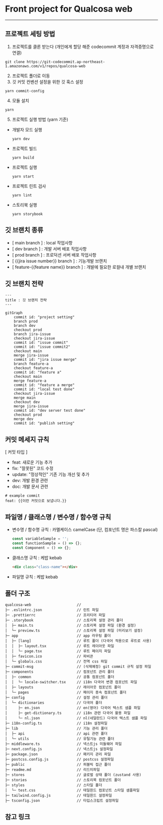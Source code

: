# Front project for Qualcosa web

---

## 프로젝트 세팅 방법

1. 프로젝트를 클론 받는다 (개인에게 할당 해준 codecommit 계정과 자격증명으로 연결)

```
git clone https://git-codecommit.ap-northeast-1.amazonaws.com/v1/repos/qualcosa-web
```

2. 프로젝트 폴더로 이동
3. 깃 커밋 컨벤션 설정을 위한 깃 훅스 설정

```
yarn commit-config
```

4. 모듈 설치

```
yarn
```

5. 프로젝트 실행 방법 (yarn 기준)

- 개발자 모드 실행
  ```
  yarn dev
  ```
- 프로젝트 빌드
  ```
  yarn build
  ```
- 프로젝트 실행
  ```
  yarn start
  ```
- 프로젝트 린트 검사
  ```
  yarn lint
  ```
- 스토리북 실행
  ```
  yarn storybook
  ```

## 깃 브랜치 종류

- [ main branch ] : local 작업사항
- [ dev branch ] : 개발 서버 배포 작업사항
- [ prod branch ] : 프로덕션 서버 배포 작업사항
- [ {{jira issue number}} branch ] : 기능개발 브랜치
- [ feature-{{feature name}} branch ] : 개발에 필요한 로컬내 개별 브랜치

## 깃 브랜치 전략

```mermaid
---
title : 깃 브랜치 전략
---

gitGraph
    commit id: "project setting"
    branch prod
    branch dev
    checkout prod
    branch jira-issue
    checkout jira-issue
    commit id: "issue commit"
    commit id: "issue commit2"
    checkout main
    merge jira-issue
    commit id: "jira issue merge"
    branch feature-a
    checkout feature-a
    commit id: "feature a"
    checkout main
    merge feature-a
    commit id: "feature a merge"
    commit id: "local test done"
    checkout jira-issue
    merge main
    checkout dev
    merge jira-issue
    commit id: "dev server test done"
    checkout prod
    merge dev
    commit id: "publish setting"
```

## 커밋 메세지 규칙

[ 커밋 타입 ]

- feat: 새로운 기능 추가
- fix: "잘못된" 코드 수정
- update: "정상적인" 기존 기능 개선 및 추가
- dev: 개발 환경 관련
- doc: 개발 문서 관련

```
# example commit
feat: {{이런 커밋으로 보냅니다.}}
```

## 파일명 / 클래스명 / 변수명 / 함수명 규칙

- 변수명 / 함수명 규칙 : 카멜케이스 camelCase (단, 컴포넌트 명은 파스칼 pascal)
  ```javascript
  const variableSample = '';
  const functionSample = () => {};
  const Component = () => {};
  ```
- 클래스명 규칙 : 케밥 kebab
  ```html
  <div class="class-name"></div>
  ```
- 파일명 규칙 : 케밥 kebab

## 폴더 구조

```
qualcosa-web                     //
├─ .eslintrc.json                // 린트 파일
├─ .prettierrc                   // 프리티어 파일
├─ .storybook                    // 스토리북 설정 관리 폴더
│  ├─ main.ts                    // 스토리북 설정 파일 (환경 설정)
│  └─ preview.ts                 // 스토리북 설정 파일 (미리보기 설정)
├─ app                           // app 라우팅 폴더
│  ├─ [lang]                     // 루트 폴더 (다국어 적용으로 루트로 사용)
│  │  ├─ layout.tsx              // 루트 레이아웃 파일
│  │  └─ page.tsx                // 루트 페이지 파일
│  ├─ favicon.ico                // 파비콘
│  └─ globals.css                // 전역 css 파일
├─ commit-msg                    // (삭제예정) git commit 규칙 설정 파일
├─ components                    // 컴포넌트 관리 폴더
│  ├─ common                     // 공통 컴포넌트 폴더
│  │  └─ locale-switcher.tsx     // i18n 다국어 변경 컴포넌트 파일
│  ├─ layouts                    // 레이아웃 컴포넌트 폴더
│  └─ pages                      // 페이지 종속 컴포넌트 폴더
├─ config                        // 설정 관리 폴더
│  └─ dictionaries               // 다국어 폴더
│     ├─ en.json                 // en(영어) 다국어 텍스트 샘플 파일
│     ├─ get-dictionary.ts       // i18n 관련 다국어 활용 파일
│     └─ nl.json                 // nl(네덜란드) 다국어 텍스트 샘플 파일
├─ i18n-config.ts                // i18n 설정파일
├─ lib                           // 기능 관리 폴더
│  ├─ api                        // api 관련 폴더
│  └─ utils                      // 유틸기능 관련 폴더
├─ middleware.ts                 // 넥스트js 미들웨어 파일
├─ next.config.js                // 넥스트js 설정파일
├─ package.json                  // 패키지 관리 파일
├─ postcss.config.js             // postcss 설정파일
├─ public                        // 퍼블릭 접근 폴더
├─ readme.md                     // 리드미파일
├─ stores                        // 글로벌 상태 폴더 (zustand 사용)
├─ stories                       // 스토리북 컴포넌트 폴더
├─ styles                        // 스타일 폴더
│  └─ test.css                   // 테일윈드 컴포넌트 스타일 샘플파일
├─ tailwind.config.js            // 테일윈드 설정파일
├─ tsconfig.json                 // 타입스크립트 설정파일

```

## 참고 링크
